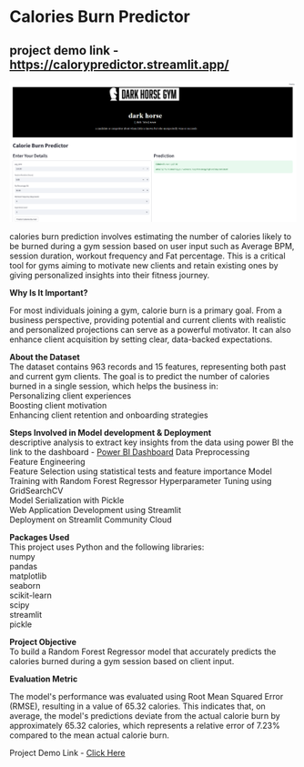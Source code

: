 # Calories Burn Predictor

## project demo link - https://calorypredictor.streamlit.app/
![Alt text](images/darkhorse.png)

calories burn prediction involves estimating the number of calories likely to be burned during a gym session based on user input such as Average BPM, session duration, workout frequency and Fat percentage. This is a critical tool for gyms aiming to motivate new clients and retain existing ones by giving personalized insights into their fitness journey.

**Why Is It Important?**

For most individuals joining a gym, calorie burn is a primary goal. From a business perspective, providing potential and current clients with realistic and personalized projections can serve as a powerful motivator. It can also enhance client acquisition by setting clear, data-backed expectations.

**About the Dataset**  
The dataset contains 963 records and 15 features, representing both past and current gym clients. The goal is to predict the number of calories burned in a single session, which helps the business in:  
Personalizing client experiences  
Boosting client motivation  
Enhancing client retention and onboarding strategies  

**Steps Involved in Model development & Deployment**  
descriptive analysis to extract key insights from the data using power BI
the link to the dashboard - [Power BI Dashboard](https://app.powerbi.com/links/jiRad3E2nE?ctid=06815d30-c3a7-41f1-ae74-0fda03852c96&pbi_source=linkShare)
Data Preprocessing  
Feature Engineering  
Feature Selection using statistical tests and feature importance
Model Training with Random Forest Regressor 
Hyperparameter Tuning using GridSearchCV  
Model Serialization with Pickle  
Web Application Development using Streamlit  
Deployment on Streamlit Community Cloud  

**Packages Used**  
This project uses Python and the following libraries:  
numpy  
pandas  
matplotlib  
seaborn  
scikit-learn  
scipy  
streamlit  
pickle  

**Project Objective**  
To build a Random Forest Regressor model that accurately predicts the calories burned during a gym session based on client input. 

**Evaluation Metric**

The model's performance was evaluated using Root Mean Squared Error (RMSE), resulting in a value of 65.32 calories. This indicates that, on average, the model's predictions deviate from the actual calorie burn by approximately 65.32 calories, which represents a relative error of 7.23% compared to the mean actual calorie burn.

Project Demo Link - [Click Here](https://calorypredictor.streamlit.app/)


